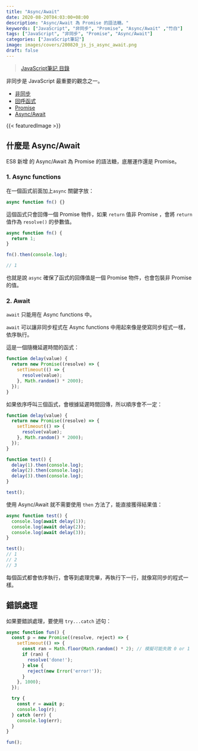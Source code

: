 ```yaml
---
title: "Async/Await"
date: 2020-08-20T04:03:00+08:00
description: "Async/Await 為 Promise 的語法糖。"
keywords: ["JavaScript", "非同步", "Promise", "Async/Await" ,"竹白"]
tags: ["JavaScript", "非同步", "Promise", "Async/Await"]
categories: ["JavaScript筆記"]
image: images/covers/200820_js_js_async_await.png
draft: false
---
```


>[JavaScript筆記 目錄](/posts/190620_javascript)

非同步是 JavaScript 最重要的觀念之一。
- [非同步](/posts/2008/js_asynchronous)
- [回呼函式](/posts/2008/js_callback)
- [Promise](/posts/2008/js_promise)
- [Async/Await](/posts/2008/js_async_await)

<!--more-->

{{< featuredImage >}}

## 什麼是 Async/Await

ES8 新增 的 Async/Await 為 Promise 的語法糖，底層運作還是 Promise。

### 1. Async functions

在一個函式前面加上`async` 關鍵字放：
```javascript
async function fn() {}
```

這個函式只會回傳一個 Promise 物件，如果 `return` 值非 Promise ，會將 `return` 值作為 `resolve()` 的參數值。

```javascript
async function fn() {
  return 1;
}

fn().then(console.log);

// 1
```

也就是說 `async` 確保了函式的回傳值是一個 Promise 物件，也會包裝非 Promise 的值。

### 2. Await

`await` 只能用在 Async functions 中。

`await` 可以讓非同步程式在 Async functions 中用起來像是使寫同步程式一樣，依序執行。

這是一個隨機延遲時間的函式：
```javascript
function delay(value) {
  return new Promise((resolve) => {
    setTimeout(() => {
      resolve(value);
    }, Math.random() * 2000);
  });
}
```

如果依序呼叫三個函式，會根據延遲時間回傳，所以順序會不一定：
```javascript
function delay(value) {
  return new Promise((resolve) => {
    setTimeout(() => {
      resolve(value);
    }, Math.random() * 2000);
  });
}

function test() {
  delay(1).then(console.log);
  delay(2).then(console.log);
  delay(3).then(console.log);
}

test();
```

使用 Async/Await 就不需要使用 `then` 方法了，能直接獲得結果值：
```javascript
async function test() {
  console.log(await delay(1));
  console.log(await delay(2));
  console.log(await delay(3));
}

test();
// 1
// 2
// 3
```
每個函式都會依序執行，會等到處理完畢，再執行下一行，就像寫同步的程式一樣。

## 錯誤處理

如果要錯誤處理，要使用 `try...catch` 述句：

```javascript
async function fun() {
  const p = new Promise((resolve, reject) => {
    setTimeout(() => {
      const ran = Math.floor(Math.random() * 2); // 模擬可能失敗 0 or 1
      if (ran) {
        resolve('done!');
      } else {
        reject(new Error('error!'));
      }
    }, 1000);
  });

  try {
    const r = await p;
    console.log(r);
  } catch (err) {
    console.log(err);
  }
}

fun();
```